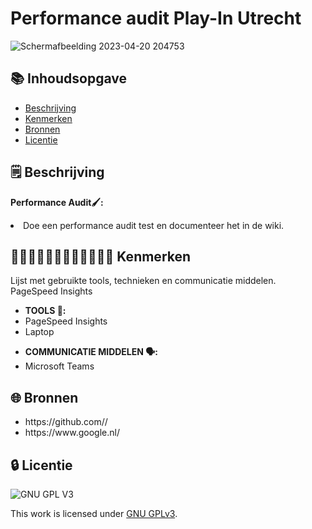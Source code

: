 
# Performance audit Play-In Utrecht

![Schermafbeelding 2023-04-20 204753](https://user-images.githubusercontent.com/112856683/233575148-facfa8ae-4309-4a00-8a76-d8bcefab996a.png)


## 📚 Inhoudsopgave

* [Beschrijving](#beschrijving)
* [Kenmerken](#kenmerken)
* [Bronnen](#bronnen)
* [Licentie](#licentie)

## 🗒️ Beschrijving
<strong>Performance Audit🖌️:</strong>

<li>Doe een performance audit test en documenteer het in de wiki.</li>
</ul>

## 👩🏼‍💻👩🏾‍💻👨🏻‍💻👨🏼‍💻 Kenmerken

Lijst met gebruikte tools, technieken en communicatie middelen.
PageSpeed Insights

<ul>
<li><strong>TOOLS 🧰:</strong></li>
<li>PageSpeed Insights</li>
<li>Laptop</li>
</ul>


<ul>
<li><strong>COMMUNICATIE MIDDELEN 🗣️:</strong></li>
<li>Microsoft Teams</li>
</ul>


## 🌐 Bronnen

<ul>

<li>https://github.com//</li>

<li>https://www.google.nl/</li>

</ul>



## 🔒 Licentie

![GNU GPL V3](https://www.gnu.org/graphics/gplv3-127x51.png)

This work is licensed under [GNU GPLv3](./LICENSE).
